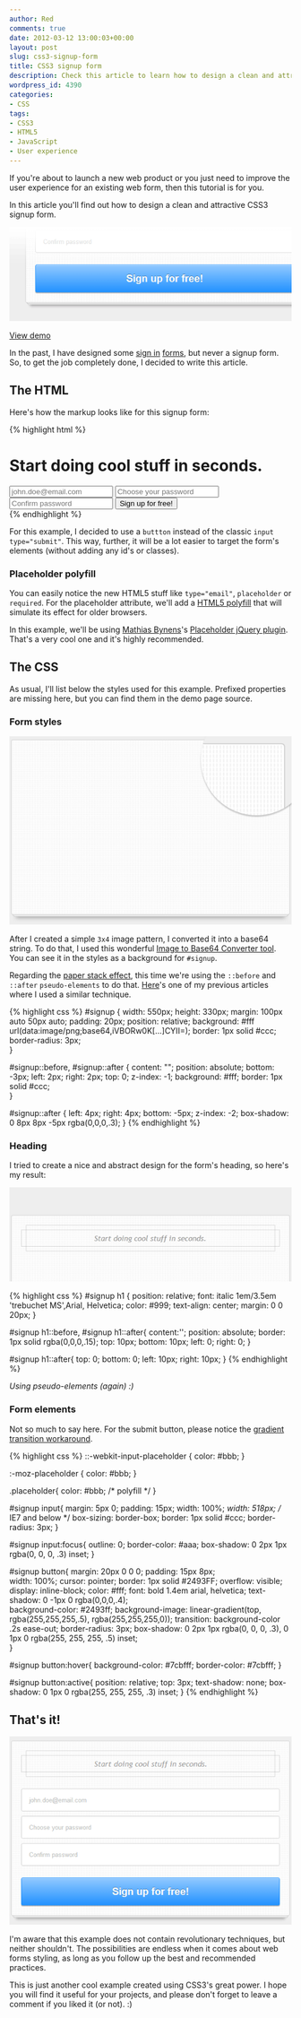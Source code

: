 ```yaml
---
author: Red
comments: true
date: 2012-03-12 13:00:03+00:00
layout: post
slug: css3-signup-form
title: CSS3 signup form
description: Check this article to learn how to design a clean and attractive CSS3 signup form.
wordpress_id: 4390
categories:
- CSS
tags:
- CSS3
- HTML5
- JavaScript
- User experience
---
```


If you're about to launch a new web product or you just need to improve the user experience for an existing web form, then this tutorial is for you.

In this article you'll find out how to design a clean and attractive CSS3 signup form.

![](/wp-content/uploads/2012/03/css3-signup-form.png)

<!-- more -->

[View demo](/wp-content/uploads/2012/03/css3-signup-form-demo.html)

In the past, I have designed some [sign in](http://www.red-team-design.com/slick-login-form-with-html5-css3) [forms](http://www.red-team-design.com/simple-and-effective-dropdown-login-box), but never a signup form. So, to get the job completely done, I decided to write this article.

## The HTML

Here's how the markup looks like for this signup form:

{% highlight html %}
<form id="signup">
    <h1>Start doing cool stuff in seconds.</h1>
    <input type="email" placeholder="john.doe@email.com" required="">
    <input type="password" placeholder="Choose your password" required="">
    <input type="password" placeholder="Confirm password" required="">                  
    <button type="submit">Sign up for free!</button>    
</form>
{% endhighlight %}


For this example, I decided to use a `buttton` instead of the classic `input type="submit"`. This way, further, it will be a lot easier to target the form's elements (without adding any id's or classes).

### Placeholder polyfill

You can easily notice the new HTML5 stuff like `type="email"`, `placeholder` or `required`. For the placeholder attribute, we'll add a [HTML5 polyfill](https://github.com/Modernizr/Modernizr/wiki/HTML5-Cross-Browser-Polyfills) that will simulate its effect for older browsers.

In this example, we'll be using [Mathias Bynens](http://mathiasbynens.be/)'s [Placeholder jQuery plugin](https://github.com/mathiasbynens/jquery-placeholder). That's a very cool one and it's highly recommended.

## The CSS

As usual, I'll list below the styles used for this example. Prefixed properties are missing here, but you can find them in the demo page source.

### Form styles

![base64 background image](/wp-content/uploads/2012/03/css3-signup-form-background.png)

After I created a simple `3x4` image pattern, I converted it into a base64 string. To do that, I used this wonderful [Image to Base64 Converter tool](http://webcodertools.com/imagetobase64converter). You can see it in the styles as a background for `#signup`.

Regarding the [paper stack effect](http://www.red-team-design.com/slick-login-form-with-html5-css3), this time we're using the `::before` and `::after` `pseudo-elements` to do that. [Here](http://www.red-team-design.com/just-another-css3-menu)'s one of my previous articles where I used a similar technique. 


{% highlight css %}
#signup {
    width: 550px;
    height: 330px;
    margin: 100px auto 50px auto;
    padding: 20px;
    position: relative;
    background: #fff url(data:image/png;base64,iVBORw0K[...]CYII=);
    border: 1px solid #ccc;
    border-radius: 3px;  
}

#signup::before, 
#signup::after {
    content: "";
    position: absolute;
    bottom: -3px;
    left: 2px;
    right: 2px;
    top: 0;
    z-index: -1;
    background: #fff;
    border: 1px solid #ccc;         
}

#signup::after {
    left: 4px;
    right: 4px;
    bottom: -5px;
    z-index: -2;
    box-shadow: 0 8px 8px -5px rgba(0,0,0,.3);
}
{% endhighlight %}

### Heading


I tried to create a nice and abstract design for the form's heading, so here's my result:

![Form heading](/wp-content/uploads/2012/03/css3-signup-form-heading.png)

{% highlight css %}
#signup h1 {
    position: relative;
    font: italic 1em/3.5em 'trebuchet MS',Arial, Helvetica;
    color: #999;
    text-align: center;
    margin: 0 0 20px;
}

#signup h1::before,
#signup h1::after{
    content:'';
    position: absolute;
    border: 1px solid rgba(0,0,0,.15);
    top: 10px;
    bottom: 10px;
    left: 0;
    right: 0;
}

#signup h1::after{
    top: 0;
    bottom: 0;
    left: 10px;
    right: 10px;
}
{% endhighlight %}

_Using pseudo-elements (again) :)_



### Form elements

Not so much to say here. For the submit button, please notice the [gradient transition workaround](http://www.red-team-design.com/css-pitfalls-and-how-to-overcome-them).

{% highlight css %}
::-webkit-input-placeholder {
   color: #bbb;
}

:-moz-placeholder {
   color: #bbb;
}                       

.placeholder{
    color: #bbb; /* polyfill */
}       

#signup input{
    margin: 5px 0;
    padding: 15px;
    width: 100%;
    *width: 518px; /* IE7 and below */
    box-sizing: border-box;
    border: 1px solid #ccc;
    border-radius: 3px; 
}

#signup input:focus{
        outline: 0;
        border-color: #aaa;
    box-shadow: 0 2px 1px rgba(0, 0, 0, .3) inset;
}       

#signup button{
    margin: 20px 0 0 0;
    padding: 15px 8px;          
    width: 100%;
    cursor: pointer;
    border: 1px solid #2493FF;
    overflow: visible;
    display: inline-block;
    color: #fff;
    font: bold 1.4em arial, helvetica;
    text-shadow: 0 -1px 0 rgba(0,0,0,.4);         
    background-color: #2493ff;
    background-image: linear-gradient(top, rgba(255,255,255,.5), rgba(255,255,255,0)); 
    transition: background-color .2s ease-out;
    border-radius: 3px;
    box-shadow: 0 2px 1px rgba(0, 0, 0, .3),
                0 1px 0 rgba(255, 255, 255, .5) inset;                               
}

#signup button:hover{
    background-color: #7cbfff;
        border-color: #7cbfff;
}

#signup button:active{
    position: relative;
    top: 3px;
    text-shadow: none;
    box-shadow: 0 1px 0 rgba(255, 255, 255, .3) inset;
}
{% endhighlight %}


## That's it!

![CSS3 signup form](/wp-content/uploads/2012/03/css3-signup-form-final.png)

I'm aware that this example does not contain revolutionary techniques, but neither shouldn't. The possibilities are endless when it comes about web forms styling, as long as you follow up the best and recommended practices.

This is just another cool example created using CSS3's great power. I hope you will find it useful for your projects, and please don't forget to leave a comment if you liked it (or not). :)
